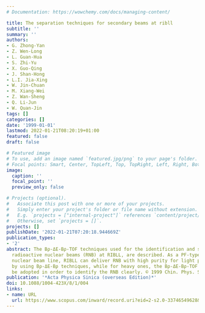 ```yaml
---
# Documentation: https://wowchemy.com/docs/managing-content/

title: The separation techniques for secondary beams at ribll
subtitle: ''
summary: ''
authors:
- G. Zhong-Yan
- Z. Wen-Long
- L. Guan-Hua
- S. Zhi-Yu
- X. Guo-Qing
- J. Shan-Hong
- L.I. Jia-Xing
- W. Jin-Chuan
- M. Xiang-Wei
- Z. Wan-Sheng
- Q. Li-Jun
- W. Quan-Jin
tags: []
categories: []
date: '1999-01-01'
lastmod: 2022-01-21T08:20:19+01:00
featured: false
draft: false

# Featured image
# To use, add an image named `featured.jpg/png` to your page's folder.
# Focal points: Smart, Center, TopLeft, Top, TopRight, Left, Right, BottomLeft, Bottom, BottomRight.
image:
  caption: ''
  focal_point: ''
  preview_only: false

# Projects (optional).
#   Associate this post with one or more of your projects.
#   Simply enter your project's folder or file name without extension.
#   E.g. `projects = ["internal-project"]` references `content/project/deep-learning/index.md`.
#   Otherwise, set `projects = []`.
projects: []
publishDate: '2022-01-21T07:20:18.944669Z'
publication_types:
- '2'
abstract: The Bρ-ΔE-Bρ-TOF techniques used for the identification and separation of
  radioactive nuclear beams (RNB) at RIBLL, are described. As a PF-type radioactive
  nuclear beam line, RIBLL can deliver RNB with high purity for light projectiles
  by using Bρ-ΔE-Bρ techniques, while for heavy ones, the Bρ-ΔE-Bρ-TOF methods must
  be adopted in order to identify the RNB clearly. © 1999 Chin. Phys. Soc.
publication: '*Acta Physica Sinica (overseas Edition)*'
doi: 10.1088/1004-423X/8/1/004
links:
- name: URL
  url: https://www.scopus.com/inward/record.uri?eid=2-s2.0-33746549628&doi=10.1088%2f1004-423X%2f8%2f1%2f004&partnerID=40&md5=cb777d5096ca00c8ec96ad9dad27e2d2
---
```

